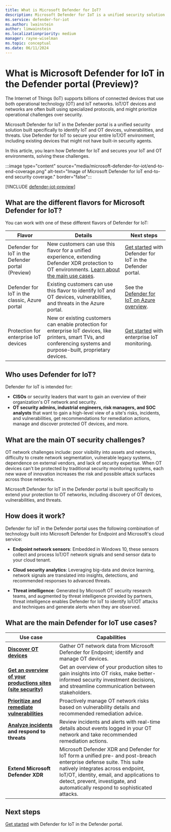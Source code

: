 ```yaml
---
title: What is Microsoft Defender for IoT?
description: Microsoft Defender for IoT is a unified security solution built specifically to identify IoT and OT devices, vulnerabilities, and threats.
ms.service: defender-for-iot
ms.author: lwainstein
author: limwainstein
ms.localizationpriority: medium
manager: rayne-wiselman
ms.topic: conceptual
ms.date: 06/11/2024
---
```


# What is Microsoft Defender for IoT in the Defender portal (Preview)?

The Internet of Things (IoT) supports billions of connected devices that use both operational technology (OT) and IoT networks. IoT/OT devices and networks are often built using specialized protocols, and might prioritize operational challenges over security.

Microsoft Defender for IoT in the Defender portal is a unified security solution built specifically to identify IoT and OT devices, vulnerabilities, and threats. Use Defender for IoT to secure your entire IoT/OT environment, including existing devices that might not have built-in security agents.

In this article, you learn how Defender for IoT and secures your IoT and OT environments, solving these challenges.

:::image type="content" source="media/microsoft-defender-for-iot/end-to-end-coverage.png" alt-text="Image of Microsoft Defender for IoT end-to-end security coverage." border="false":::

[!INCLUDE [defender-iot-preview](../includes//defender-for-iot-defender-public-preview.md)]

## What are the different flavors for Microsoft Defender for IoT?

You can work with one of these different flavors of Defender for IoT:

|Flavor  |Details  |Next steps  |
|---------|---------|---------|
|Defender for IoT in the Defender portal (Preview)  |New customers can use this flavor for a unified experience, extending Defender XDR protection to OT environments. [Learn about the main use cases](#what-are-the-main-defender-for-iot-use-cases).  |[Get started](get-started.md) with Defender for IoT in the Defender portal. |
|Defender for IoT in the classic, Azure portal    |Existing customers can use this flavor to identify IoT and OT devices, vulnerabilities, and threats in the Azure portal.  |See the [Defender for IoT on Azure overview](/azure/defender-for-iot/organizations/overview).         |
|Protection for enterprise IoT devices     |New or existing customers can enable protection for enterprise IoT devices, like printers, smart TVs, and conferencing systems and purpose-built, proprietary devices. |[Get started](/azure/defender-for-iot/organizations/eiot-sensor) with enterprise IoT monitoring.         |

## Who uses Defender for IoT?

Defender for IoT is intended for:

- **CISOs** or security leaders that want to gain an overview of their organization's OT network and security.
- **OT security admins, industrial engineers, risk managers, and SOC analysts​** that want to gain a high-level view of a site's risks, incidents, and vulnerabilities, get recommendations for remediation actions, manage and discover protected OT devices, and more.

## What are the main OT security challenges?

OT network challenges include: poor visibility into assets and networks, difficulty to create network segmentation, vulnerable legacy systems, dependence on external vendors, and lack of security expertise. When OT devices can't be protected by traditional security monitoring systems, each new wave of innovation increases the risk and possible attack surfaces across those networks.

Microsoft Defender for IoT in the Defender portal is built specifically to extend your protection to OT networks, including discovery of OT devices, vulnerabilities, and threats.

## How does it work?

Defender for IoT in the Defender portal uses the following combination of technology built into Microsoft Defender for Endpoint and Microsoft's cloud service:

- **Endpoint network sensors**: Embedded in Windows 10, these sensors collect and process IoT/OT network signals and send sensor data to your cloud tenant.

- **Cloud security analytics**: Leveraging big-data and device learning, network signals are translated into insights, detections, and recommended responses to advanced threats.

- **Threat intelligence**: Generated by Microsoft OT security research teams, and augmented by threat intelligence provided by partners, threat intelligence enables Defender for IoT to identify IoT/OT attacks and techniques and generate alerts when they are observed.

## What are the main Defender for IoT use cases?

|Use case  |Capabilities  |
|---------|---------|
|**[Discover OT devices](manage-devices-inventory.md)**     |Gather OT network data from Microsoft Defender for Endpoint; identify and  manage OT devices.  |
|**[Get an overview of your productions sites (site security)](site-security-overview.md)** |Get an overview of your production sites to gain insights into OT risks, make better-informed security investment decisions​, and streamline communication between stakeholders. |
|**[Prioritize and remediate vulnerabilities](discover-vulnerabilities.md)**     |Proactively manage OT network risks based on vulnerability details and recommended remediation advice.  |
|**[Analyze incidents](investigate-threats.md) and respond to threats**     |Review incidents and alerts with real-time details about events logged in your OT network and take recommended remediation actions. |
|**Extend Microsoft Defender XDR**     |Microsoft Defender XDR and Defender for IoT form a unified pre- and post-breach enterprise defense suite. This suite natively integrates across endpoint, IoT/OT, identity, email, and applications to detect, prevent, investigate, and automatically respond to sophisticated attacks. |

## Next steps

[Get started](get-started.md) with Defender for IoT in the Defender portal.